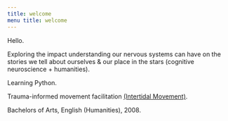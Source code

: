 ```yaml
---
title: welcome 
menu title: welcome
---
```



Hello. 

Exploring the impact understanding our nervous systems can have on the stories we tell about ourselves & our place in the stars (cognitive neuroscience + humanities).   

Learning Python. 

Trauma-informed movement facilitation [(Intertidal Movement)](https://sarahdelong.com/intertidalmovement). 

Bachelors of Arts, English (Humanities), 2008. 
